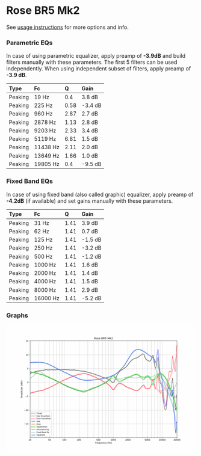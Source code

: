 # Rose BR5 Mk2
See [usage instructions](https://github.com/jaakkopasanen/AutoEq#usage) for more options and info.

### Parametric EQs
In case of using parametric equalizer, apply preamp of **-3.9dB** and build filters manually
with these parameters. The first 5 filters can be used independently.
When using independent subset of filters, apply preamp of **-3.9 dB**.

| Type    | Fc       |    Q | Gain    |
|:--------|:---------|:-----|:--------|
| Peaking | 19 Hz    | 0.4  | 3.8 dB  |
| Peaking | 225 Hz   | 0.58 | -3.4 dB |
| Peaking | 960 Hz   | 2.87 | 2.7 dB  |
| Peaking | 2878 Hz  | 1.13 | 2.8 dB  |
| Peaking | 9203 Hz  | 2.33 | 3.4 dB  |
| Peaking | 5119 Hz  | 6.81 | 1.5 dB  |
| Peaking | 11438 Hz | 2.11 | 2.0 dB  |
| Peaking | 13649 Hz | 1.66 | 1.0 dB  |
| Peaking | 19805 Hz | 0.4  | -9.5 dB |

### Fixed Band EQs
In case of using fixed band (also called graphic) equalizer, apply preamp of **-4.2dB**
(if available) and set gains manually with these parameters.

| Type    | Fc       |    Q | Gain    |
|:--------|:---------|:-----|:--------|
| Peaking | 31 Hz    | 1.41 | 3.9 dB  |
| Peaking | 62 Hz    | 1.41 | 0.7 dB  |
| Peaking | 125 Hz   | 1.41 | -1.5 dB |
| Peaking | 250 Hz   | 1.41 | -3.2 dB |
| Peaking | 500 Hz   | 1.41 | -1.2 dB |
| Peaking | 1000 Hz  | 1.41 | 1.6 dB  |
| Peaking | 2000 Hz  | 1.41 | 1.4 dB  |
| Peaking | 4000 Hz  | 1.41 | 1.5 dB  |
| Peaking | 8000 Hz  | 1.41 | 2.9 dB  |
| Peaking | 16000 Hz | 1.41 | -5.2 dB |

### Graphs
![](./Rose%20BR5%20Mk2.png)